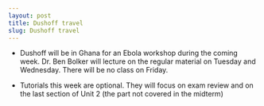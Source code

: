 ```yaml
---
layout: post
title: Dushoff travel
slug: Dushoff travel
---
```


* Dushoff will be in Ghana for an Ebola workshop during the coming week. Dr. Ben Bolker will lecture on the regular material on Tuesday and Wednesday. There will be no class on Friday.

* Tutorials this week are optional. They will focus on exam review and on the last section of Unit 2 (the part not covered in the midterm)
